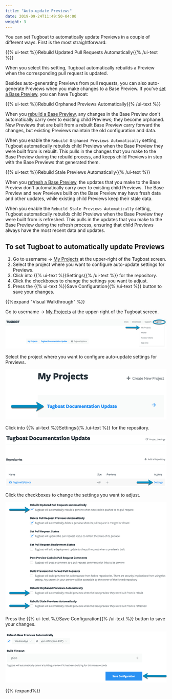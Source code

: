 ```yaml
---
title: "Auto-update Previews"
date: 2019-09-24T11:49:50-04:00
weight: 3
---
```


You can set Tugboat to automatically update Previews in a couple of different ways. First is the most straightforward:

{{% ui-text %}}Rebuild Updated Pull Requests Automatically{{% /ui-text %}}

When you select this setting, Tugboat automatically rebuilds a Preview when the corresponding pull request is updated.

Besides auto-generating Previews from pull requests, you can also auto-generate Previews when you make changes to a Base
Preview. If you've [set a Base Preview](../../work-with-base-previews/set-a-base-preview/), you can have Tugboat:

{{% ui-text %}}Rebuild Orphaned Previews Automatically{{% /ui-text %}}

When you [rebuild a Base Preview](../../work-with-base-previews/change-or-update/#change-a-base-preview), any changes in
the Base Preview don't automatically carry over to existing child Previews; they become orphaned. New Previews that are
built from a rebuilt Base Preview carry forward the changes, but existing Previews maintain the old configuration and
data.

When you enable the `Rebuild Orphaned Previews Automatically` setting, Tugboat automatically rebuilds child Previews
when the Base Preview they were built from is rebuilt. This pulls in the changes that you make to the Base Preview
during the rebuild process, and keeps child Previews in step with the Base Previews that generated them.

{{% ui-text %}}Rebuild Stale Previews Automatically{{% /ui-text %}}

When you [refresh a Base Preview](../../work-with-base-previews/change-or-update/#update-a-base-preview), the updates
that you make to the Base Preview don't automatically carry over to existing child Previews. The Base Preview and new
Previews built on the Base Preview may have fresh data and other updates, while existing child Previews keep their stale
data.

When you enable the `Rebuild Stale Previews Automatically` setting, Tugboat automatically rebuilds child Previews when
the Base Preview they were built from is refreshed. This pulls in the updates that you make to the Base Preview during
the refresh process, ensuring that child Previews always have the most recent data and updates.

## To set Tugboat to automatically update Previews

1. Go to username -> [My Projects](https://dashboard.tugboat.qa/projects) at the upper-right of the Tugboat screen.
2. Select the project where you want to configure auto-update settings for Previews.
3. Click into {{% ui-text %}}Settings{{% /ui-text %}} for the repository.
4. Click the checkboxes to change the settings you want to adjust.
5. Press the {{% ui-text %}}Save Configuration{{% /ui-text %}} button to save your changes.

{{%expand "Visual Walkthrough" %}}

Go to username -> [My Projects](https://dashboard.tugboat.qa/projects) at the upper-right of the Tugboat screen.

![Go to username -> My Projects](/_images/go-to-user-my-projects.png)

Select the project where you want to configure auto-update settings for Previews.

![Select the project](/_images/select-a-project.png)

Click into {{% ui-text %}}Settings{{% /ui-text %}} for the repository.

![Go to Repository Settings](/_images/go-to-repository-settings.png)

Click the checkboxes to change the settings you want to adjust.

![Click the checkboxes to turn auto-update Preview options on or off](/_images/auto-update-preview-repository-settings.png)

Press the {{% ui-text %}}Save Configuration{{% /ui-text %}} button to save your changes.

![Press the Save Configuration button](/_images/repository-settings-press-save-configuration.png)

{{% /expand%}}
